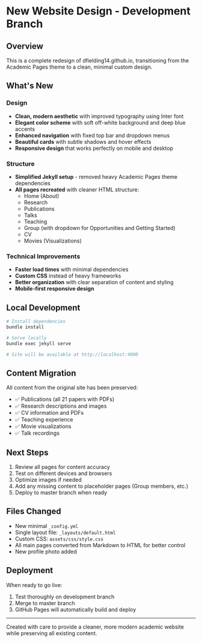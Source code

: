 # New Website Design - Development Branch

## Overview
This is a complete redesign of dfielding14.github.io, transitioning from the Academic Pages theme to a clean, minimal custom design.

## What's New

### Design
- **Clean, modern aesthetic** with improved typography using Inter font
- **Elegant color scheme** with soft off-white background and deep blue accents  
- **Enhanced navigation** with fixed top bar and dropdown menus
- **Beautiful cards** with subtle shadows and hover effects
- **Responsive design** that works perfectly on mobile and desktop

### Structure
- **Simplified Jekyll setup** - removed heavy Academic Pages theme dependencies
- **All pages recreated** with cleaner HTML structure:
  - Home (About)
  - Research  
  - Publications
  - Talks
  - Teaching
  - Group (with dropdown for Opportunities and Getting Started)
  - CV
  - Movies (Visualizations)

### Technical Improvements
- **Faster load times** with minimal dependencies
- **Custom CSS** instead of heavy frameworks
- **Better organization** with clear separation of content and styling
- **Mobile-first responsive design**

## Local Development

```bash
# Install dependencies
bundle install

# Serve locally
bundle exec jekyll serve

# Site will be available at http://localhost:4000
```

## Content Migration
All content from the original site has been preserved:
- ✅ Publications (all 21 papers with PDFs)
- ✅ Research descriptions and images
- ✅ CV information and PDFs
- ✅ Teaching experience
- ✅ Movie visualizations
- ✅ Talk recordings

## Next Steps
1. Review all pages for content accuracy
2. Test on different devices and browsers
3. Optimize images if needed
4. Add any missing content to placeholder pages (Group members, etc.)
5. Deploy to master branch when ready

## Files Changed
- New minimal `_config.yml`
- Single layout file: `_layouts/default.html`
- Custom CSS: `assets/css/style.css`
- All main pages converted from Markdown to HTML for better control
- New profile photo added

## Deployment
When ready to go live:
1. Test thoroughly on development branch
2. Merge to master branch
3. GitHub Pages will automatically build and deploy

---

Created with care to provide a cleaner, more modern academic website while preserving all existing content.